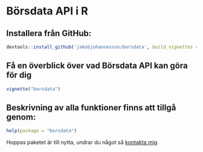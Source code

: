 # Börsdata API i R

## Installera från GitHub:

```r
devtools::install_github('jakobjohannesson/borsdata', build_vignettes = TRUE)
```

## Få en överblick över vad Börsdata API kan göra för dig

```r
vignette("borsdata")
```

## Beskrivning av alla funktioner finns att tillgå genom:

```r
help(package = "borsdata")
```

Hoppas paketet är till nytta, undrar du något så [kontakta mig](https://www.jakobj.se/kontakt). 